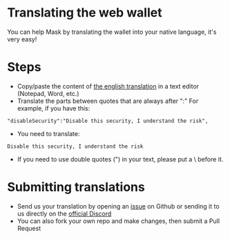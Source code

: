 # Translating the web wallet 
You can help Mask by translating the wallet into your native language, it's very easy!

# Steps
- Copy/paste the content of [the english translation](src/translations/en.json) in a text editor (Notepad, Word, etc.)
- Translate the parts between quotes that are always after ":"
For example, if you have this: 
```
"disableSecurity":"Disable this security, I understand the risk",
```
- You need to translate: 
```
Disable this security, I understand the risk
```
- If you need to use double quotes (") in your text, please put a \ before it.

# Submitting translations
- Send us your translation by opening an [issue](https://github.com/mask-project/mask-webwallet/issues) on Github or sending it to us directly on the [official Discord](https://discord.gg/eSb9ZdM)
- You can also fork your own repo and make changes, then submit a Pull Request